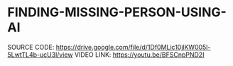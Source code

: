 # FINDING-MISSING-PERSON-USING-AI

SOURCE CODE:
https://drive.google.com/file/d/1Df0MLic10jlKW005l-5LwtTL4b-ucU3l/view
VIDEO LINK:
https://youtu.be/BFSCnpPND2I
